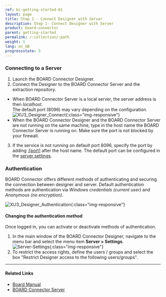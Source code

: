 ```yaml
---
ref: bc-getting-started-01
layout: page
title: Step 1 - Connect Designer with Server 
description: Step 1- Connect Designer with Server
product: board-connector
parent: getting-started
permalink: /:collection/:path
weight: 1
lang: en_GB
progressstate: 5
---
```

### Connecting to a Server
1. Launch the BOARD Connector Designer.
2. Connect the Designer to the BOARD Connector Server and the extraction repository.
- When BOARD Connector Server is a local server, the server address is then *localhost*.<br>
The default port (8096) may vary depending on the configuration.  
![XU3_Designer_Connect](/img/content/board/bc_connect_screen.png){:class="img-responsive"}
- When the BOARD Connector Designer and the BOARD Connector Server are not running on the same machine, type
 in the host name the BOARD Connector Server is running on. Make sure the port is not blocked by your firewall.
3. If the service is not running on default port 8096, specify the port by adding [:[port]](../server/ports) after the host name.
The default port can be configured in the [server settings](../server/server-settings).

### Authentication
BOARD Connector offers different methods of authenticating and securing the connection between 
designer and server. Default authentication methods are authentication via *Windows credentials (current user)* and *Anonymous (no encryption)*.

![XU3_Designer_Authentication](/img/content/board/bc_Designer_Authentication.png){:class="img-responsive"}

#### Changing the authentication method
Once logged in, you can activate or deactivate methods of authentication. <br>
1. In the main window of the BOARD Connector Designer, navigate to the menu bar and select the menu item **Server > Settings**.  
![Server-Settings](/img/content/Server-Settings.png){:class="img-responsive"}
2. To restrict the access rights, define the users / groups and select the box "Restrict Designer access to the following users/groups".

****
#### Related Links
- [Board Manual](https://www.boardmanual.com/)
- [BOARD Connector Server](../server)


